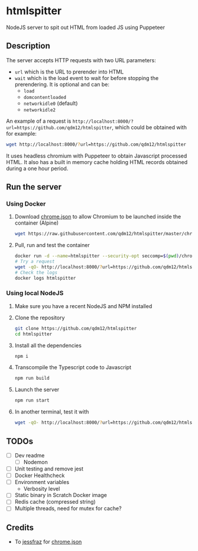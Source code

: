 # htmlspitter

NodeJS server to spit out HTML from loaded JS using Puppeteer

## Description

The server accepts HTTP requests with two URL parameters:
- `url` which is the URL to prerender into HTML
- `wait` which is the load event to wait for before stopping the prerendering. It is optional and can be:
    - `load`
    - `domcontentloaded`
    - `networkidle0` (default)
    - `networkidle2`

An example of a request is `http://localhost:8000/?url=https://github.com/qdm12/htmlspitter`, which could be obtained with for example:

```sh
wget http://localhost:8000/?url=https://github.com/qdm12/htmlspitter
```

It uses headless chromium with Puppeteer to obtain Javascript processed HTML.
It also has a built in memory cache holding HTML records obtained during a one hour period.

## Run the server

### Using Docker

1. Download [chrome.json](chrome.json) to allow Chromium to be launched inside the container (Alpine)

    ```sh
    wget https://raw.githubusercontent.com/qdm12/htmlspitter/master/chrome.json
    ```

1. Pull, run and test the container

    ```sh
    docker run -d --name=htmlspitter --security-opt seccomp=$(pwd)/chrome.json -p 8000:8000 qmcgaw/htmlspitter
    # Try a request
    wget -qO- http://localhost:8000/?url=https://github.com/qdm12/htmlspitter
    # Check the logs
    docker logs htmlspitter
    ```

### Using local NodeJS

1. Make sure you have a recent NodeJS and NPM installed
1. Clone the repository

    ```sh
    git clone https://github.com/qdm12/htmlspitter
    cd htmlspitter
    ```

1. Install all the dependencies

    ```sh
    npm i
    ```

1. Transcompile the Typescript code to Javascript

    ```sh
    npm run build
    ```

1. Launch the server

    ```sh
    npm run start
    ```

1. In another terminal, test it with

    ```sh
    wget -qO- http://localhost:8000/?url=https://github.com/qdm12/htmlspitter
    ```

## TODOs

- [ ] Dev readme
    - [ ] Nodemon
- [ ] Unit testing and remove jest
- [ ] Docker Healthcheck
- [ ] Environment variables
    - Verbosity level
- [ ] Static binary in Scratch Docker image
- [ ] Redis cache (compressed string)
- [ ] Multiple threads, need for mutex for cache?

## Credits

- To [jessfraz](https://github.com/jessfraz) for [chrome.json](chrome.json)